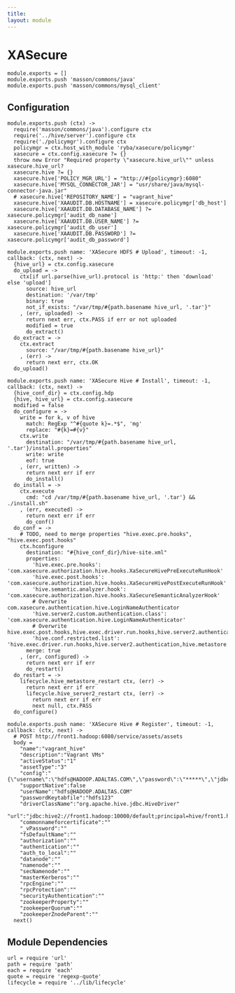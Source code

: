 ```yaml
---
title: 
layout: module
---
```


# XASecure

    module.exports = []
    module.exports.push 'masson/commons/java'
    module.exports.push 'masson/commons/mysql_client'

## Configuration

    module.exports.push (ctx) ->
      require('masson/commons/java').configure ctx
      require('../hive/server').configure ctx
      require('./policymgr').configure ctx
      policymgr = ctx.host_with_module 'ryba/xasecure/policymgr'
      xasecure = ctx.config.xasecure ?= {}
      throw new Error "Required property \"xasecure.hive_url\"" unless xasecure.hive_url?
      xasecure.hive ?= {}
      xasecure.hive['POLICY_MGR_URL'] = "http://#{policymgr}:6080"
      xasecure.hive['MYSQL_CONNECTOR_JAR'] = "usr/share/java/mysql-connector-java.jar"
      # xasecure.hive['REPOSITORY_NAME'] = "vagrant_hive"
      xasecure.hive['XAAUDIT.DB.HOSTNAME'] = xasecure.policymgr['db_host']
      xasecure.hive['XAAUDIT.DB.DATABASE_NAME'] ?= xasecure.policymgr['audit_db_name']
      xasecure.hive['XAAUDIT.DB.USER_NAME'] ?= xasecure.policymgr['audit_db_user']
      xasecure.hive['XAAUDIT.DB.PASSWORD'] ?= xasecure.policymgr['audit_db_password']

    module.exports.push name: 'XASecure HDFS # Upload', timeout: -1, callback: (ctx, next) ->
      {hive_url} = ctx.config.xasecure
      do_upload = ->
        ctx[if url.parse(hive_url).protocol is 'http:' then 'download' else 'upload']
          source: hive_url
          destination: '/var/tmp'
          binary: true
          not_if_exists: "/var/tmp/#{path.basename hive_url, '.tar'}"
        , (err, uploaded) ->
          return next err, ctx.PASS if err or not uploaded
          modified = true
          do_extract()
      do_extract = ->
        ctx.extract
          source: "/var/tmp/#{path.basename hive_url}"
        , (err) ->
          return next err, ctx.OK
      do_upload()

    module.exports.push name: 'XASecure Hive # Install', timeout: -1, callback: (ctx, next) ->
      {hive_conf_dir} = ctx.config.hdp
      {hive, hive_url} = ctx.config.xasecure
      modified = false
      do_configure = ->
        write = for k, v of hive
          match: RegExp "^#{quote k}=.*$", 'mg'
          replace: "#{k}=#{v}"
        ctx.write
          destination: "/var/tmp/#{path.basename hive_url, '.tar'}/install.properties"
          write: write
          eof: true
        , (err, written) ->
          return next err if err
          do_install()
      do_install = ->
        ctx.execute
          cmd: "cd /var/tmp/#{path.basename hive_url, '.tar'} && ./install.sh"
        , (err, executed) ->
          return next err if err
          do_conf()
      do_conf = ->
        # TODO, need to merge properties "hive.exec.pre.hooks", "hive.exec.post.hooks"
        ctx.hconfigure
          destination: "#{hive_conf_dir}/hive-site.xml"
          properties: 
            'hive.exec.pre.hooks': 'com.xasecure.authorization.hive.hooks.XaSecureHivePreExecuteRunHook'
            'hive.exec.post.hooks': 'com.xasecure.authorization.hive.hooks.XaSecureHivePostExecuteRunHook'
            'hive.semantic.analyzer.hook': 'com.xasecure.authorization.hive.hooks.XaSecureSemanticAnalyzerHook'
            # Overwrite com.xasecure.authentication.hive.LoginNameAuthenticator
            'hive.server2.custom.authentication.class': 'com.xasecure.authentication.hive.LoginNameAuthenticator'
            # Overwrite hive.exec.post.hooks,hive.exec.driver.run.hooks,hive.server2.authentication,hive.metastore.pre.event.listeners,hive.security.authorization.enabled,hive.security.authorization.manager,hive.semantic.analyzer.hook
            'hive.conf.restricted.list': 'hive.exec.driver.run.hooks,hive.server2.authentication,hive.metastore.pre.event.listeners,hive.security.authorization.enabled,hive.security.authorization.manager,hive.semantic.analyzer.hook,hive.exec.post.hooks'
          merge: true
        , (err, configured) ->
          return next err if err
          do_restart()
      do_restart = ->
        lifecycle.hive_metastore_restart ctx, (err) ->
          return next err if err
          lifecycle.hive_server2_restart ctx, (err) ->
            return next err if err
            next null, ctx.PASS
      do_configure()

    module.exports.push name: 'XASecure Hive # Register', timeout: -1, callback: (ctx, next) ->
      # POST http://front1.hadoop:6080/service/assets/assets
      body = 
        "name":"vagrant_hive"
        "description":"Vagrant VMs"
        "activeStatus":"1"
        "assetType":"3"
        "config":"{\"username\":\"hdfs@HADOOP.ADALTAS.COM\",\"password\":\"*****\",\"jdbc.driverClassName\":\"org.apache.hive.jdbc.HiveDriver\",\"jdbc.url\":\"jdbc:hive2://front1.hadoop:10000/default;principal=hive/front1.hadoop@HADOOP.ADALTAS.COM\",\"commonNameForCertificate\":\"\"}"
        "supportNative":false
        "userName":"hdfs@HADOOP.ADALTAS.COM"
        "passwordKeytabfile":"hdfs123"
        "driverClassName":"org.apache.hive.jdbc.HiveDriver"
        "url":"jdbc:hive2://front1.hadoop:10000/default;principal=hive/front1.hadoop@HADOOP.ADALTAS.COM"
        "commonnameforcertificate":""
        "_vPassword":""
        "fsDefaultName":""
        "authorization":""
        "authentication":""
        "auth_to_local":""
        "datanode":""
        "namenode":""
        "secNamenode":""
        "masterKerberos":""
        "rpcEngine":""
        "rpcProtection":""
        "securityAuthentication":""
        "zookeeperProperty":""
        "zookeeperQuorum":""
        "zookeeperZnodeParent":""
      next()

## Module Dependencies

    url = require 'url'
    path = require 'path'
    each = require 'each'
    quote = require 'regexp-quote'
    lifecycle = require '../lib/lifecycle'


